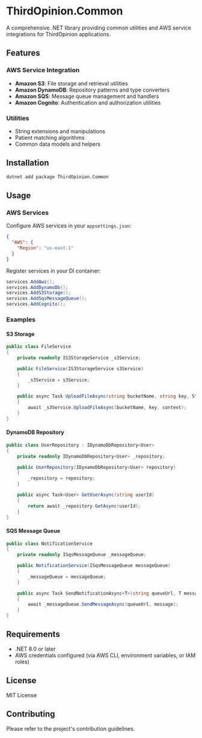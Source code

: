 # ThirdOpinion.Common

A comprehensive .NET library providing common utilities and AWS service integrations for ThirdOpinion applications.

## Features

### AWS Service Integration
- **Amazon S3**: File storage and retrieval utilities
- **Amazon DynamoDB**: Repository patterns and type converters
- **Amazon SQS**: Message queue management and handlers
- **Amazon Cognito**: Authentication and authorization utilities

### Utilities
- String extensions and manipulations
- Patient matching algorithms
- Common data models and helpers

## Installation

```bash
dotnet add package ThirdOpinion.Common
```

## Usage

### AWS Services

Configure AWS services in your `appsettings.json`:

```json
{
  "AWS": {
    "Region": "us-east-1"
  }
}
```

Register services in your DI container:

```csharp
services.AddAws();
services.AddDynamoDb();
services.AddS3Storage();
services.AddSqsMessageQueue();
services.AddCognito();
```

### Examples

#### S3 Storage
```csharp
public class FileService
{
    private readonly IS3StorageService _s3Service;

    public FileService(IS3StorageService s3Service)
    {
        _s3Service = s3Service;
    }

    public async Task UploadFileAsync(string bucketName, string key, Stream content)
    {
        await _s3Service.UploadFileAsync(bucketName, key, content);
    }
}
```

#### DynamoDB Repository
```csharp
public class UserRepository : IDynamoDbRepository<User>
{
    private readonly IDynamoDbRepository<User> _repository;

    public UserRepository(IDynamoDbRepository<User> repository)
    {
        _repository = repository;
    }

    public async Task<User> GetUserAsync(string userId)
    {
        return await _repository.GetAsync(userId);
    }
}
```

#### SQS Message Queue
```csharp
public class NotificationService
{
    private readonly ISqsMessageQueue _messageQueue;

    public NotificationService(ISqsMessageQueue messageQueue)
    {
        _messageQueue = messageQueue;
    }

    public async Task SendNotificationAsync<T>(string queueUrl, T message)
    {
        await _messageQueue.SendMessageAsync(queueUrl, message);
    }
}
```

## Requirements

- .NET 8.0 or later
- AWS credentials configured (via AWS CLI, environment variables, or IAM roles)

## License

MIT License

## Contributing

Please refer to the project's contribution guidelines.